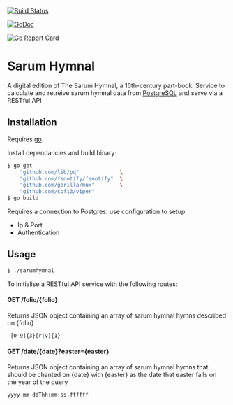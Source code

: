 [![Build Status](https://travis-ci.org/ATNU/sarum-hymnal-webserver.svg?branch=master)](https://travis-ci.org/ATNU/sarum-hymnal-webserver)

[![GoDoc](https://godoc.org/github.com/golang/gddo?status.svg)](https://godoc.org/github.com/ATNU/sarum-hymnal-webserver)

[![Go Report Card](https://goreportcard.com/badge/github.com/ATNU/sarum-hymnal-webserver)](https://goreportcard.com/report/github.com/ATNU/sarum-hymnal-webserver)

# Sarum Hymnal

A digital edition of The Sarum Hymnal, a 16th-century part-book.
Service to calculate and retreive sarum hymnal data from [PostgreSQL] and serve via a RESTful API

## Installation
Requires [go].

Install dependancies and build binary:

```sh
$ go get 
    "github.com/lib/pq"             \
	"github.com/fsnotify/fsnotify"	\
    "github.com/gorilla/mux"        \
	"github.com/spf13/viper"
$ go build
```

Requires a connection to Postgres: use configuration to setup
* Ip & Port
* Authentication


## Usage


```sh
$ ./sarumhymnal
```
To initialise a RESTful API service with the following routes:

#### GET /folio/{folio}
Returns JSON object containing an array of sarum hymnal hymns described on {folio}
```sh
 [0-9]{3}[r|v]{1}
```

#### GET /date/{date}?easter={easter}
Returns JSON object containing an array of sarum hymnal hymns that should be chanted on {date} with
{easter} as the date that easter falls on the year of the query
```sh
yyyy-mm-ddThh:mm:ss.ffffff
```


[PostgreSQL]: https://www.postgresql.org/
[go]: https://golang.org/